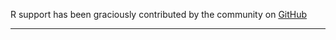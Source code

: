 R support has been graciously contributed by the community on [GitHub](https://github.com/stillmatic/quiltr)

***